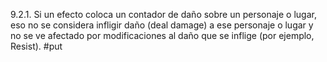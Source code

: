 9.2.1. Si un efecto coloca un contador de daño sobre un personaje o lugar, eso no se considera infligir daño (deal damage) a ese personaje o lugar y no se ve afectado por modificaciones al daño que se inflige (por ejemplo, Resist).
#put
